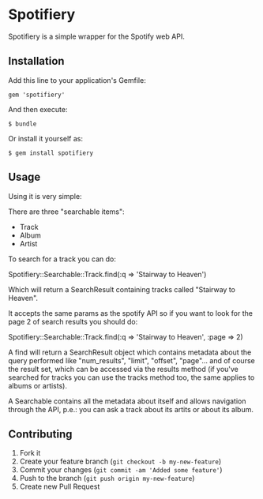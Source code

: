 # Spotifiery

Spotifiery is a simple wrapper for the Spotify web API.

## Installation

Add this line to your application's Gemfile:

    gem 'spotifiery'

And then execute:

    $ bundle

Or install it yourself as:

    $ gem install spotifiery

## Usage

Using it is very simple:

There are three "searchable items":

- Track
- Album
- Artist

To search for a track you can do:

Spotifiery::Searchable::Track.find(:q => 'Stairway to Heaven')

Which will return a SearchResult containing tracks called "Stairway to Heaven".

It accepts the same params as the spotify API so if you want to look for the page 2 of search results you should do:

Spotifiery::Searchable::Track.find(:q => 'Stairway to Heaven', :page => 2)

A find will return a SearchResult object which contains metadata about the query performed like "num_results", "limit", "offset", "page"... and of course the result set, which can be accessed via the results method (if you've searched for tracks you can use the tracks method too, the same applies to albums or artists).

A Searchable contains all the metadata about itself and allows navigation through the API, p.e.: you can ask a track about its artits or about its album. 


## Contributing

1. Fork it
2. Create your feature branch (`git checkout -b my-new-feature`)
3. Commit your changes (`git commit -am 'Added some feature'`)
4. Push to the branch (`git push origin my-new-feature`)
5. Create new Pull Request
